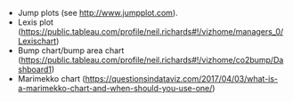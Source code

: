- Jump plots (see http://www.jumpplot.com).
- Lexis plot (https://public.tableau.com/profile/neil.richards#!/vizhome/managers_0/Lexischart)
- Bump chart/bump area chart (https://public.tableau.com/profile/neil.richards#!/vizhome/co2bump/Dashboard1)
- Marimekko chart (https://questionsindataviz.com/2017/04/03/what-is-a-marimekko-chart-and-when-should-you-use-one/)
